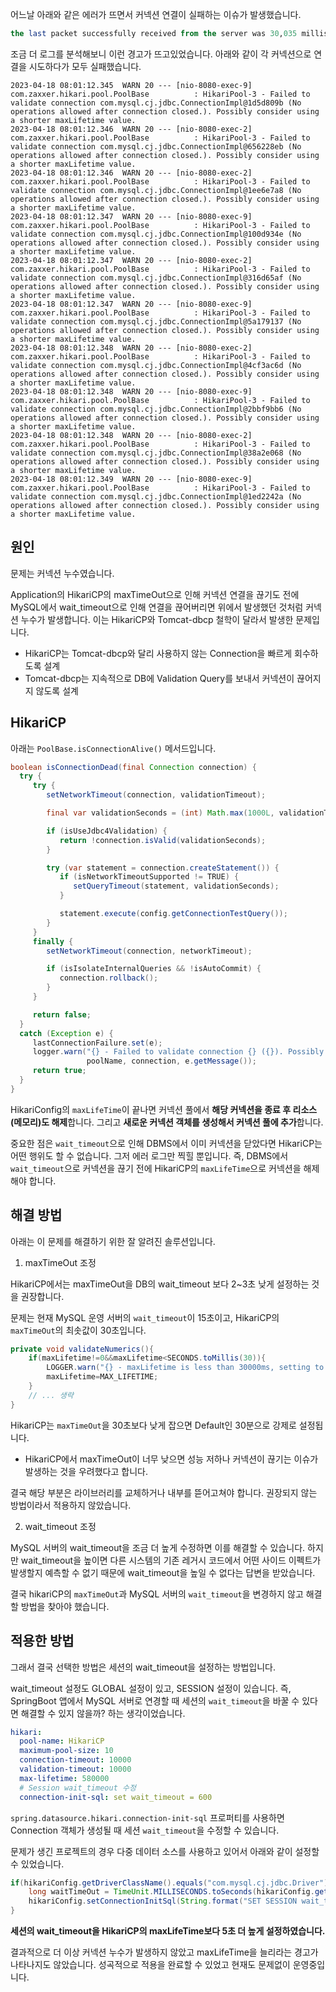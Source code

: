 
어느날 아래와 같은 에러가 뜨면서 커넥션 연결이 실패하는 이슈가 발생했습니다. 
```sql
the last packet successfully received from the server was 30,035 milliseconds ago.
```

조금 더 로그를 분석해보니 이런 경고가 뜨고있었습니다. 아래와 같이 각 커넥션으로 연결을 시도하다가 모두 실패했습니다. 
```shell
2023-04-18 08:01:12.345  WARN 20 --- [nio-8080-exec-9] com.zaxxer.hikari.pool.PoolBase          : HikariPool-3 - Failed to validate connection com.mysql.cj.jdbc.ConnectionImpl@1d5d809b (No operations allowed after connection closed.). Possibly consider using a shorter maxLifetime value. 
2023-04-18 08:01:12.346  WARN 20 --- [nio-8080-exec-2] com.zaxxer.hikari.pool.PoolBase          : HikariPool-3 - Failed to validate connection com.mysql.cj.jdbc.ConnectionImpl@656228eb (No operations allowed after connection closed.). Possibly consider using a shorter maxLifetime value. 
2023-04-18 08:01:12.346  WARN 20 --- [nio-8080-exec-2] com.zaxxer.hikari.pool.PoolBase          : HikariPool-3 - Failed to validate connection com.mysql.cj.jdbc.ConnectionImpl@1ee6e7a8 (No operations allowed after connection closed.). Possibly consider using a shorter maxLifetime value. 
2023-04-18 08:01:12.347  WARN 20 --- [nio-8080-exec-9] com.zaxxer.hikari.pool.PoolBase          : HikariPool-3 - Failed to validate connection com.mysql.cj.jdbc.ConnectionImpl@100d934e (No operations allowed after connection closed.). Possibly consider using a shorter maxLifetime value. 
2023-04-18 08:01:12.347  WARN 20 --- [nio-8080-exec-2] com.zaxxer.hikari.pool.PoolBase          : HikariPool-3 - Failed to validate connection com.mysql.cj.jdbc.ConnectionImpl@316d65af (No operations allowed after connection closed.). Possibly consider using a shorter maxLifetime value. 
2023-04-18 08:01:12.347  WARN 20 --- [nio-8080-exec-9] com.zaxxer.hikari.pool.PoolBase          : HikariPool-3 - Failed to validate connection com.mysql.cj.jdbc.ConnectionImpl@5a179137 (No operations allowed after connection closed.). Possibly consider using a shorter maxLifetime value. 
2023-04-18 08:01:12.348  WARN 20 --- [nio-8080-exec-2] com.zaxxer.hikari.pool.PoolBase          : HikariPool-3 - Failed to validate connection com.mysql.cj.jdbc.ConnectionImpl@4cf3ac6d (No operations allowed after connection closed.). Possibly consider using a shorter maxLifetime value. 
2023-04-18 08:01:12.348  WARN 20 --- [nio-8080-exec-9] com.zaxxer.hikari.pool.PoolBase          : HikariPool-3 - Failed to validate connection com.mysql.cj.jdbc.ConnectionImpl@2bbf9bb6 (No operations allowed after connection closed.). Possibly consider using a shorter maxLifetime value. 
2023-04-18 08:01:12.348  WARN 20 --- [nio-8080-exec-2] com.zaxxer.hikari.pool.PoolBase          : HikariPool-3 - Failed to validate connection com.mysql.cj.jdbc.ConnectionImpl@38a2e068 (No operations allowed after connection closed.). Possibly consider using a shorter maxLifetime value. 
2023-04-18 08:01:12.349  WARN 20 --- [nio-8080-exec-9] com.zaxxer.hikari.pool.PoolBase          : HikariPool-3 - Failed to validate connection com.mysql.cj.jdbc.ConnectionImpl@1ed2242a (No operations allowed after connection closed.). Possibly consider using a shorter maxLifetime value.
```

## 원인
문제는 커넥션 누수였습니다.

Application의 HikariCP의 maxTimeOut으로 인해 커넥션 연결을 끊기도 전에 MySQL에서 wait_timeout으로 인해 연결을 끊어버리면 위에서 발생했던 것처럼 커넥션 누수가 발생합니다. 
이는 HikariCP와 Tomcat-dbcp 철학이 달라서 발생한 문제입니다. 
- HikariCP는 Tomcat-dbcp와 달리 사용하지 않는 Connection을 빠르게 회수하도록 설계
- Tomcat-dbcp는 지속적으로 DB에 Validation Query를 보내서 커넥션이 끊어지지 않도록 설계


## HikariCP

아래는 ```PoolBase.isConnectionAlive()``` 메서드입니다. 

```java
boolean isConnectionDead(final Connection connection) {
  try {
     try {
        setNetworkTimeout(connection, validationTimeout);

        final var validationSeconds = (int) Math.max(1000L, validationTimeout) / 1000;

        if (isUseJdbc4Validation) {
           return !connection.isValid(validationSeconds);
        }

        try (var statement = connection.createStatement()) {
           if (isNetworkTimeoutSupported != TRUE) {
              setQueryTimeout(statement, validationSeconds);
           }

           statement.execute(config.getConnectionTestQuery());
        }
     }
     finally {
        setNetworkTimeout(connection, networkTimeout);

        if (isIsolateInternalQueries && !isAutoCommit) {
           connection.rollback();
        }
     }

     return false;
  }
  catch (Exception e) {
     lastConnectionFailure.set(e);
     logger.warn("{} - Failed to validate connection {} ({}). Possibly consider using a shorter maxLifetime value.",
                 poolName, connection, e.getMessage());
     return true;
  }
}
```

HikariConfig의 ```maxLifeTime```이 끝나면 커넥션 풀에서 **해당 커넥션을 종료 후 리소스(메모리)도 해제**합니다. 그리고 **새로운 커넥션 객체를 생성해서 커넥션 풀에 추가**합니다.

중요한 점은 ```wait_timeout```으로 인해 DBMS에서 이미 커넥션을 닫았다면 HikariCP는 어떤 행위도 할 수 없습니다. 그저 에러 로그만 찍힐 뿐입니다. 
즉, DBMS에서 ```wait_timeout```으로 커넥션을 끊기 전에 HikariCP의 ```maxLifeTime```으로 커넥션을 해제해야 합니다. 

## 해결 방법

아래는 이 문제를 해결하기 위한 잘 알려진 솔루션입니다. 

1. maxTimeOut 조정 

HikariCP에서는 maxTimeOut을 DB의 wait_timeout 보다 2~3초 낮게 설정하는 것을 권장합니다. 

문제는 현재 MySQL 운영 서버의 ```wait_timeout```이 15초이고, HikariCP의 ```maxTimeOut```의 최솟값이 30초입니다. 
```java
private void validateNumerics(){
    if(maxLifetime!=0&&maxLifetime<SECONDS.toMillis(30)){
        LOGGER.warn("{} - maxLifetime is less than 30000ms, setting to default {}ms.",poolName,MAX_LIFETIME);
        maxLifetime=MAX_LIFETIME;
    }
    // ... 생략
}
```

HikariCP는 ```maxTimeOut```을 30초보다 낮게 잡으면 Default인 30분으로 강제로 설정됩니다. 
- HikariCP에서 maxTimeOut이 너무 낮으면 성능 저하나 커넥션이 끊기는 이슈가 발생하는 것을 우려했다고 합니다. 

결국 해당 부분은 라이브러리를 교체하거나 내부를 뜯어고쳐야 합니다. 권장되지 않는 방법이라서 적용하지 않았습니다. 

2. wait_timeout 조정 

MySQL 서버의 wait_timeout을 조금 더 높게 수정하면 이를 해결할 수 있습니다. 
하지만 wait_timeout을 높이면 다른 시스템의 기존 레거시 코드에서 어떤 사이드 이펙트가 발생할지 예측할 수 없기 때문에 wait_timeout을 높일 수 없다는 답변을 받았습니다. 

결국 hikariCP의 ```maxTimeOut```과 MySQL 서버의 ```wait_timeout```을 변경하지 않고 해결할 방법을 찾아야 했습니다. 

## 적용한 방법 

그래서 결국 선택한 방법은 세션의 wait_timeout을 설정하는 방법입니다. 

wait_timeout 설정도 GLOBAL 설정이 있고, SESSION 설정이 있습니다. 
즉, SpringBoot 앱에서 MySQL 서버로 연경할 때 세션의 ```wait_timeout```을 바꿀 수 있다면 해결할 수 있지 않을까? 하는 생각이었습니다. 

```yaml
hikari:
  pool-name: HikariCP
  maximum-pool-size: 10
  connection-timeout: 10000
  validation-timeout: 10000
  max-lifetime: 580000
  # Session wait_timeout 수정
  connection-init-sql: set wait_timeout = 600
```

```spring.datasource.hikari.connection-init-sql``` 프로퍼티를 사용하면 Connection 객체가 생성될 때 세션 ```wait_timeout```을 수정할 수 있습니다.

문제가 생긴 프로젝트의 경우 다중 데이터 소스를 사용하고 있어서 아래와 같이 설정할 수 있었습니다.
```java
if(hikariConfig.getDriverClassName().equals("com.mysql.cj.jdbc.Driver")) {
    long waitTimeOut = TimeUnit.MILLISECONDS.toSeconds(hikariConfig.getMaxLifetime()) + 5;
    hikariConfig.setConnectionInitSql(String.format("SET SESSION wait_timeout = %s", waitTimeOut));
}
```
**세션의 wait_timeout을 HikariCP의 maxLifeTime보다 5초 더 높게 설정하였습니다.** 

결과적으로 더 이상 커넥션 누수가 발생하지 않았고 maxLifeTime을 늘리라는 경고가 나타나지도 않았습니다. 
성곡적으로 적용을 완료할 수 있었고 현재도 문제없이 운영중입니다.
